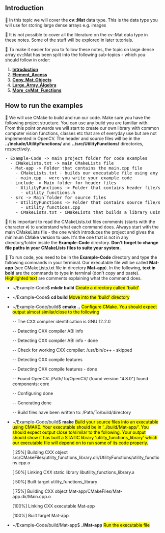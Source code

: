 ## Introduction

:memo: In this topic we will cover the **cv::Mat** data type. This is the data type you will use for storing large dense arrays e.g. images

:memo: It is not possible to cover all the literature on the cv::Mat data type in these notes. Some of the stuff will be explored in later tutorials.

:memo: To make it easier for you to follow these notes, the topic on large dense array cv::Mat has been split into the following sub-topics - which you should follow in order:

1. <a href = "https://github.com/cv21rgt/OpenCV-CPP-Tutorial/blob/main/2_Large_Dense_Array_Mat/1_Introduction.md">**Introduction**</a>
2. <a href = "https://github.com/cv21rgt/OpenCV-CPP-Tutorial/blob/main/2_Large_Dense_Array_Mat/2_Element_Access.md">**Element_Access**</a>
3. <a href = "https://github.com/cv21rgt/OpenCV-CPP-Tutorial/blob/main/2_Large_Dense_Array_Mat/3_Copy_Mat_Objects.md">**Copy_Mat_Objects**</a>
4. <a href = "https://github.com/cv21rgt/OpenCV-CPP-Tutorial/blob/main/2_Large_Dense_Array_Mat/4_Large_Array_Algebra.md">**Large_Array_Algebra**</a>
5. <a href = "https://github.com/cv21rgt/OpenCV-CPP-Tutorial/blob/main/2_Large_Dense_Array_Mat/5_More_cvMat_Functions.md">**More_cvMat_Functions**</a>

## How to run the examples

:memo: We will use CMake to build and run our code. Make sure you have the following project structure. You can use any build you are familiar with. From this point onwards we will start to create our own library with common computer vision functions, classes etc that are of everyday use but are not implemented in OpenCV. The header and source files will be in the **../include/UtilityFunctions/** and **../src/UtilityFunctions/** directories, respectively. 

<div class="highlight-default notranslate"><div class="highlight"><pre><span></span><span class="o">-</span> <span class="n">Example-Code -> main project folder for code examples</span>
  <span class="o">-</span> <span class="n">CMakeLists</span><span class="o">.</span><span class="n">txt -> main CMakeLists file</span>
  <span class="o">-</span> <span class="n">Mat-app -> Folder that contains the main.cpp file</span>
    <span class="o">-</span> <span class="n">CMakeLists</span><span class="o">.</span><span class="n">txt - builds our executable file using any external libraries e.g OpenCV</span>
    <span class="o">-</span> <span class="n">main</span><span class="o">.</span><span class="n">cpp - were you write your example code </span>
  <span class="o">-</span> <span class="n">include -> Main folder for header files</span>
    <span class="o">-</span> <span class="n">UtilityFunctions -> Folder that contains header file/s for the library we will create on our own</span>
      <span class="o">-</span> <span class="n">utility_functions</span><span class="o">.</span><span class="n">h</span>
  <span class="o">-</span> <span class="n">src -> Main folder for source files</span>
    <span class="o">-</span> <span class="n">UtilityFunctions -> Folder that contains source file/s for the library we will create on our own</span>
      <span class="o">-</span> <span class="n">utility_functions</span><span class="o">.</span><span class="n">cpp</span>
    <span class="o">-</span> <span class="n">CMakeLists</span><span class="o">.</span><span class="n">txt - CMakeLists that builds a library using the include and src files </span> 
</pre></div>
</div>

:memo: It is important to read the CMakeLists.txt files comments (starts with the character `#`) to understand what each command does. Always start with the main CMakeLists file - the one which introduces the project and gives the minimum CMake version to use. It's the one that is not in any directory/folder inside the **Example-Code** directory. **Don't forget to change file paths in your CMakeLists files to suite your system.**

:memo: To run code, you need to be in the **Example-Code** directory and type the following commands in your terminal. Our executable file will be called **Mat-app** (see CMakeLists.txt file in directory **Mat-app**). In the following, **text in bold** are the commands to type in terminal (don't copy and paste). <mark>Highlighted text</mark> are comments explaining what the command does.


* ~/Example-Code$ **mkdir build**  <mark>Create a directory called 'build'</mark>

* ~/Example-Code$ **cd build** <mark>Move into the 'build' directory</mark>

* ~/Example-Code/build$ **cmake ..** <mark>Configure CMake. You should expect output almost similar/close to the following</mark>

    -- The CXX compiler identification is GNU 12.2.0

    -- Detecting CXX compiler ABI info

    -- Detecting CXX compiler ABI info - done

    -- Check for working CXX compiler: /usr/bin/c++ - skipped

    -- Detecting CXX compile features

    -- Detecting CXX compile features - done

    -- Found OpenCV: /Path/To/OpenCV/ (found version "4.8.0") found components: core 

    -- Configuring done

    -- Generating done
    
    -- Build files have been written to: /Path/To/build/directory

* ~/Example-Code/build$ **make** <mark>Build your source files into an executable using CMAKE. Your executable should be in '../build/Mat-app/'. You should expect output close to/similar to the following. Your output should show it has built a  STATIC library 'utility_functions_library' which our executable file will depend on to run some of its code properly.</mark>

    [ 25%] Building CXX object src/CMakeFiles/utility_functions_library.dir/UtilityFunctions/utility_functions.cpp.o

    [ 50%] Linking CXX static library libutility_functions_library.a

    [ 50%] Built target utility_functions_library

    [ 75%] Building CXX object Mat-app/CMakeFiles/Mat-app.dir/Main.cpp.o

    [100%] Linking CXX executable Mat-app

    [100%] Built target Mat-app


* ~/Example-Code/build/Mat-app$ **./Mat-app** <mark>Run the executable file</mark>